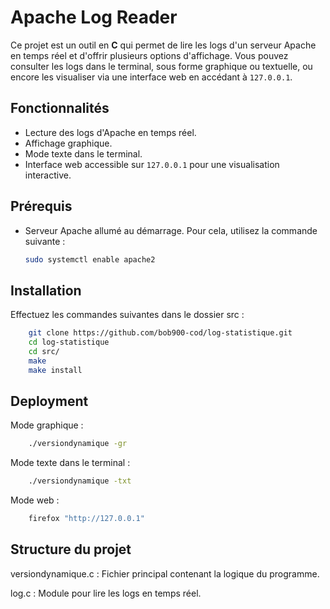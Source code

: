 # Apache Log Reader

Ce projet est un outil en **C** qui permet de lire les logs d'un serveur Apache en temps réel et d'offrir plusieurs options d'affichage. Vous pouvez consulter les logs dans le terminal, sous forme graphique ou textuelle, ou encore les visualiser via une interface web en accédant à `127.0.0.1`.

## Fonctionnalités

- Lecture des logs d'Apache en temps réel.
- Affichage graphique.
- Mode texte dans le terminal.
- Interface web accessible sur `127.0.0.1` pour une visualisation interactive.

## Prérequis

- Serveur Apache allumé au démarrage. Pour cela, utilisez la commande suivante :

  ```bash
  sudo systemctl enable apache2

## Installation

Effectuez les commandes suivantes dans le dossier src :

```bash
    git clone https://github.com/bob900-cod/log-statistique.git
    cd log-statistique
    cd src/
    make
    make install
```
## Deployment

Mode graphique :
```bash
    ./versiondynamique -gr
```
Mode texte dans le terminal :
```bash
    ./versiondynamique -txt
```
Mode web :
```bash
    firefox "http://127.0.0.1" 
```
## Structure du projet

versiondynamique.c : Fichier principal contenant la logique du programme.

log.c : Module pour lire les logs en temps réel.

